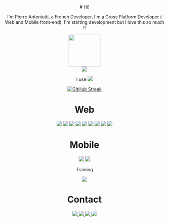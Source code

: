 <div align="center">
# Hi!

I'm Pierre Antoniutti, a French Developer, I'm a Cross Platform Developer ( Web and Mobile front-end). I'm starting development but I love this so much !!

<div id="header" align="center">
  <img src="https://media.giphy.com/media/M9gbBd9nbDrOTu1Mqx/giphy.gif" width="100"/>
</div>
  <div id="portfolio" align="center">
    <a href="https://pierre-antoniutti.fr">
      <img src="https://img.shields.io/badge/Portfolio-%23000000.svg?style=for-the-badge&logo=firefox&logoColor=#FF7139" />
    </a>
  </div>

  I use
  <img src="https://img.shields.io/badge/Visual%20Studio%20Code-0078d7.svg?style=for-the-badge&logo=visual-studio-code&logoColor=white"/>

[![GitHub Streak](https://streak-stats.demolab.com?user=Deuli-P&theme=violet-punch)](https://git.io/streak-stats)


# Web
<div id="web-techno" align="center">
  <img src="https://img.shields.io/badge/html5-%23E34F26.svg?style=for-the-badge&logo=html5&logoColor=white" />

  <img src="https://img.shields.io/badge/css3-%231572B6.svg?style=for-the-badge&logo=css3&logoColor=white" />
  
  <img src="https://img.shields.io/badge/Sass-CC6699?style=for-the-badge&logo=sass&logoColor=white" />

  <img src="https://img.shields.io/badge/javascript-%23323330.svg?style=for-the-badge&logo=javascript&logoColor=%23F7DF1E" />

  <img src="https://img.shields.io/badge/json-5E5C5C?style=for-the-badge&logo=json&logoColor=white" />

  <img src="https://img.shields.io/badge/-Swagger-%23Clojure?style=for-the-badge&logo=swagger&logoColor=white)" />
  
  <img src="https://img.shields.io/badge/React-20232A?style=for-the-badge&logo=react&logoColor=61DAFB" />
  
  <img src="https://img.shields.io/badge/React_Router-CA4245?style=for-the-badge&logo=react-router&logoColor=white" />
  
  <img src="https://img.shields.io/badge/MongoDB-%234ea94b.svg?style=for-the-badge&logo=mongodb&logoColor=white" />

  
</div>


# Mobile 

<div id="mobile-techno" align="center">
  <img src="https://img.shields.io/badge/react_native-%2320232a.svg?style=for-the-badge&logo=react&logoColor=%2361DAFB" />

  <img src="https://img.shields.io/badge/expo-1C1E24?style=for-the-badge&logo=expo&logoColor=#D04A37" />

  Training
  
  <img src="https://img.shields.io/badge/Flutter-%2302569B.svg?style=for-the-badge&logo=Flutter&logoColor=white" />

</div>



# Contact 

<div id="contact" align="center">

<a href="mailto:pierre.antoniutti@gmail.com">
  <img src="https://img.shields.io/badge/Gmail-D14836?style=for-the-badge&logo=gmail&logoColor=white)" />
</a>
  
  <a href="https://www.linkedin.com/in/pierre-antoniutti-a05b15111/">
    <img src="https://img.shields.io/badge/linkedin-%230077B5.svg?style=for-the-badge&logo=linkedin&logoColor=white"/>
  </a>
  <a href="https://www.upwork.com/freelancers/~0111f8211759dc6ba3">
    <img src="https://img.shields.io/badge/UpWork-6FDA44?style=for-the-badge&logo=Upwork&logoColor=white"/>
  </a>
  <a>
    <img src="https://img.shields.io/badge/Threads-000000?style=for-the-badge&logo=Threads&logoColor=white" />
  </a>
</div>

</div>


